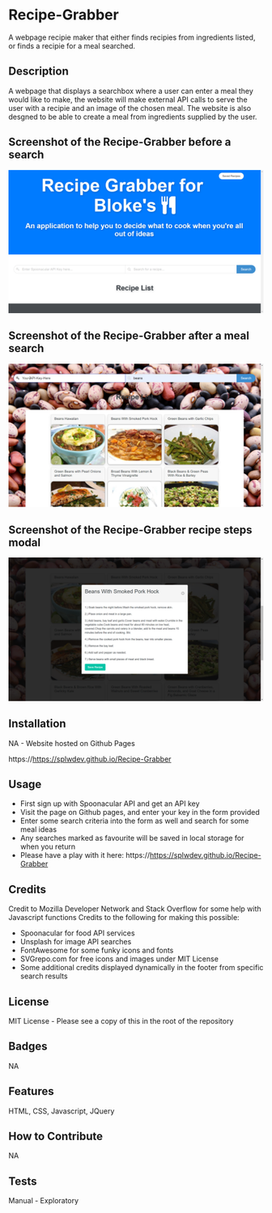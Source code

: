# Recipe-Grabber
A webpage recipie maker that either finds recipies from ingredients listed, or finds a recipie for a meal searched.

## Description

A webpage that displays a searchbox where a user can enter a meal they would like to make, the website will make external API 
calls to serve the user with a recipie and an image of the chosen meal.
The website is also desgned to be able to create a meal from ingredients supplied by the user.


## Screenshot of the Recipe-Grabber before a search


  <img alt="Screenshot_1" src="assets\images\screenshot1.png">



## Screenshot of the Recipe-Grabber after a meal search


  <img alt="Screenshot_1" src="assets\images\screenshot2.png">

## Screenshot of the Recipe-Grabber recipe steps modal


  <img alt="Screenshot_1" src="assets\images\screenshot3.png">


## Installation

NA - Website hosted on Github Pages

https://https://splwdev.github.io/Recipe-Grabber

## Usage
- First sign up with Spoonacular API and get an API key
- Visit the page on Github pages, and enter your key in the form provided
- Enter some search criteria into the form as well and search for some meal ideas
- Any searches marked as favourite will be saved in local storage for when you return
- Please have a play with it here: https://https://splwdev.github.io/Recipe-Grabber

## Credits

Credit to Mozilla Developer Network and Stack Overflow for some help with Javascript functions
Credits to the following for making this possible:
- Spoonacular for food API services
- Unsplash for image API searches
- FontAwesome for some funky icons and fonts
- SVGrepo.com for free icons and images under MIT License
- Some additional credits displayed dynamically in the footer from specific search results

## License

MIT License - Please see a copy of this in the root of the repository


## Badges

NA

## Features

HTML, CSS, Javascript, JQuery

## How to Contribute

NA

## Tests

Manual - Exploratory
